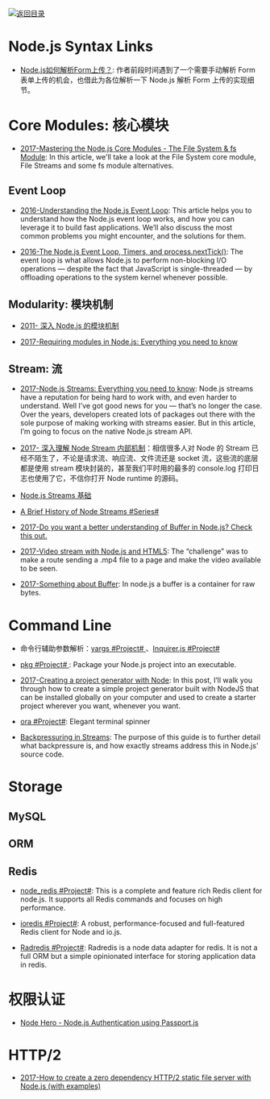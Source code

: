 [![返回目录](https://user-images.githubusercontent.com/5803001/38079637-ff0abcf0-3371-11e8-9b76-ad651620afc7.jpg)](https://github.com/wxyyxc1992/Awesome-Links) 

# Node.js Syntax Links

* [Node.js如何解析Form上传？](https://mp.weixin.qq.com/s/pJ6yVvcuFWROmuFU1ULXeQ): 作者前段时间遇到了一个需要手动解析 Form 表单上传的机会，也借此为各位解析一下 Node.js 解析 Form 上传的实现细节。

# Core Modules: 核心模块

* [2017-Mastering the Node.js Core Modules - The File System & fs Module](https://blog.risingstack.com/mastering-the-nodejs-core-modules-file-system-fs-module/): In this article, we'll take a look at the File System core module, File Streams and some fs module alternatives.

## Event Loop

* [2016-Understanding the Node.js Event Loop](https://blog.risingstack.com/node-js-at-scale-understanding-node-js-event-loop/): This article helps you to understand how the Node.js event loop works, and how you can leverage it to build fast applications. We’ll also discuss the most common problems you might encounter, and the solutions for them.

* [2016-The Node.js Event Loop, Timers, and process.nextTick()](https://parg.co/b1l): The event loop is what allows Node.js to perform non-blocking I/O operations — despite the fact that JavaScript is single-threaded — by offloading operations to the system kernel whenever possible.

## Modularity: 模块机制

* [2011- 深入 Node.js 的模块机制](http://www.infoq.com/cn/articles/nodejs-module-mechanism)

- [2017-Requiring modules in Node.js: Everything you need to know](https://parg.co/bQl)

## Stream: 流

* [2017-Node.js Streams: Everything you need to know](https://parg.co/bJN): Node.js streams have a reputation for being hard to work with, and even harder to understand. Well I’ve got good news for you — that’s no longer the case. Over the years, developers created lots of packages out there with the sole purpose of making working with streams easier. But in this article, I’m going to focus on the native Node.js stream API.

- [2017- 深入理解 Node Stream 内部机制](http://www.barretlee.com/blog/2017/06/06/dive-to-nodejs-at-stream-module/)：相信很多人对 Node 的 Stream 已经不陌生了，不论是请求流、响应流、文件流还是 socket 流，这些流的底层都是使用 stream 模块封装的，甚至我们平时用的最多的 console.log 打印日志也使用了它，不信你打开 Node runtime 的源码。

* [Node.js Streams 基础](http://scarletsky.github.io/2016/07/01/basics-node-js-streams/)

* [A Brief History of Node Streams #Series#](http://6me.us/cC9Jcm)

- [2017-Do you want a better understanding of Buffer in Node.js? Check this out.](https://medium.freecodecamp.org/do-you-want-a-better-understanding-of-buffer-in-node-js-check-this-out-2e29de2968e8)

- [2017-Video stream with Node.js and HTML5](https://medium.com/@daspinola/video-stream-with-node-js-and-html5-320b3191a6b6): The “challenge” was to make a route sending a .mp4 file to a page and make the video available to be seen. 

- [2017-Something about Buffer](https://hackernoon.com/nodejs-javasript-react-buffer-understand-tutorial-example-easy-step-create-read-utf8-ce37866ddd8c): In node.js a buffer is a container for raw bytes. 

# Command Line

* 命令行辅助参数解析：[yargs #Project# ](https://github.com/yargs/yargs)、[Inquirer.js #Project# ](https://github.com/SBoudrias/Inquirer.js)

* [pkg #Project# ](https://github.com/zeit/pkg): Package your Node.js project into an executable.

* [2017-Creating a project generator with Node](https://parg.co/byo): In this post, I’ll walk you through how to create a simple project generator built with NodeJS that can be installed globally on your computer and used to create a starter project wherever you want, whenever you want.

- [ora #Project#](https://github.com/sindresorhus/ora): Elegant terminal spinner

- [Backpressuring in Streams](https://nodejs.org/en/docs/guides/backpressuring-in-streams/): The purpose of this guide is to further detail what backpressure is, and how exactly streams address this in Node.js' source code. 

# Storage

## MySQL

## ORM

## Redis

* [node_redis #Project#](https://github.com/NodeRedis/node_redis): This is a complete and feature rich Redis client for node.js. It supports all Redis commands and focuses on high performance.

* [ioredis #Project#](https://github.com/luin/ioredis): A robust, performance-focused and full-featured Redis client for Node and io.js.

* [Radredis #Project#](https://github.com/bustle/radredis): Radredis is a node data adapter for redis. It is not a full ORM but a simple opinionated interface for storing application data in redis.

# 权限认证

* [Node Hero - Node.js Authentication using Passport.js](https://parg.co/UqY)

# HTTP/2

* [2017-How to create a zero dependency HTTP/2 static file server with Node.js (with examples)](https://parg.co/UKq)
